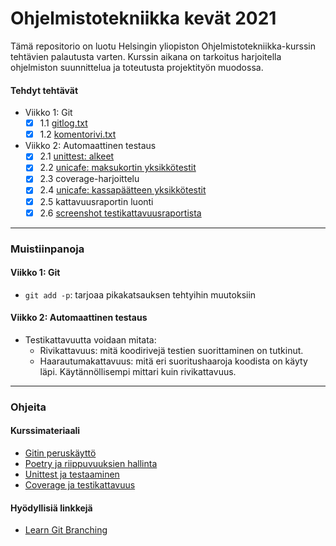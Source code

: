 # Ohjelmistotekniikka kevät 2021
Tämä repositorio on luotu Helsingin yliopiston Ohjelmistotekniikka-kurssin tehtävien palautusta varten.
Kurssin aikana on tarkoitus harjoitella ohjelmiston suunnittelua ja toteutusta projektityön muodossa.

#### Tehdyt tehtävät
- Viikko 1: Git
   - [x] 1.1 [gitlog.txt](https://github.com/iosonja/ot-harjoitustyo/blob/main/laskarit/viikko1/gitlog.txt)
   - [x] 1.2 [komentorivi.txt](https://github.com/iosonja/ot-harjoitustyo/blob/main/laskarit/viikko1/komentorivi.txt)

- Viikko 2: Automaattinen testaus
   - [x] 2.1 [unittest: alkeet](https://github.com/iosonja/ot-harjoitustyo/blob/main/laskarit/viikko2/src/tests/maksukortti_test.py)
   - [x] 2.2 [unicafe: maksukortin yksikkötestit](https://github.com/iosonja/ot-harjoitustyo/blob/main/laskarit/viikko2/unicafe/src/tests/maksukortti_test.py)
   - [x] 2.3 coverage-harjoittelu
   - [x] 2.4 [unicafe: kassapäätteen yksikkötestit](https://github.com/iosonja/ot-harjoitustyo/blob/main/laskarit/viikko2/unicafe/src/tests/kassapaate_test.py)
   - [x] 2.5 kattavuusraportin luonti
   - [x] 2.6 [screenshot testikattavuusraportista](https://github.com/iosonja/ot-harjoitustyo/blob/main/laskarit/viikko2/coverage_report_unicafe.png)

---
### Muistiinpanoja
#### Viikko 1: Git
- `git add -p`: tarjoaa pikakatsauksen tehtyihin muutoksiin

#### Viikko 2: Automaattinen testaus
- Testikattavuutta voidaan mitata:
   - Rivikattavuus: mitä koodirivejä testien suorittaminen on tutkinut.
   - Haarautumakattavuus: mitä eri suoritushaaroja koodista on käyty läpi. Käytännöllisempi mittari kuin rivikattavuus.

---
### Ohjeita
#### Kurssimateriaali
- [Gitin peruskäyttö](https://ohjelmistotekniikka-hy.github.io/viikko1)
- [Poetry ja riippuvuuksien hallinta](https://ohjelmistotekniikka-hy.github.io/python/poetry)
- [Unittest ja testaaminen](https://ohjelmistotekniikka-hy.github.io/python/unittest)
- [Coverage ja testikattavuus](https://ohjelmistotekniikka-hy.github.io/python/coverage)

#### Hyödyllisiä linkkejä
- [Learn Git Branching](https://learngitbranching.js.org)

